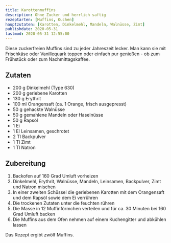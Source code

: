 ```yaml
---
title: Karottenmuffins
description: Ohne Zucker und herrlich saftig
rezeptarten: [Muffins, Kuchen]
hauptzutaten: [Karotten, Dinkelmehl, Mandeln, Walnüsse, Zimt]
publishdate: 2020-05-31
lastmod: 2020-05-31 12:55:00
---
```


Diese zuckerfreien Muffins sind zu jeder Jahreszeit lecker. Man kann sie mit Frischkäse oder Vanillequark toppen oder einfach pur genießen - ob zum Frühstück oder zum Nachmittagskaffee.

## Zutaten

- 200 g Dinkelmehl (Type 630)
- 200 g geriebene Karotten
- 130 g Erythrit
- 100 ml Orangensaft (ca. 1 Orange, frisch ausgepresst)
- 50 g gehackte Walnüsse
- 50 g gemahlene Mandeln oder Haselnüsse
- 50 g Rapsöl
- 1 Ei
- 1 El Leinsamen, geschrotet
- 2 Tl Backpulver
- 1 Tl Zimt
- 1 Tl Natron


## Zubereitung

1. Backofen auf 160 Grad Umluft vorheizen
2. Dinkelmehl, Erythrit, Walnüsse, Mandeln, Leinsamen, Backpulver, Zimt und Natron mischen
3. In einer zweiten Schüssel die geriebenen Karotten mit dem Orangensaft und dem Rapsöl sowie dem Ei verrühren
4. Die trockenen Zutaten unter die feuchten rühren 
5. Die Masse in 12 Muffinförmchen verteilen und für ca. 30 Minuten bei 160 Grad Umluft backen
6. Die Muffins aus dem Ofen nehmen auf einem Kuchengitter und abkühlen lassen

Das Rezept ergibt zwölf Muffins.